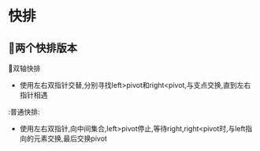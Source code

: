 # 快排

## :blue_heart:两个快排版本

:bento:双轴快排

- 使用左右双指针交替,分别寻找left>pivot和right<pivot,与支点交换,直到左右指针相遇

:普通快排:

- 使用左右双指针,向中间集合,left>pivot停止,等待right,right<pivot时,与left指向的元素交换,最后交换pivot
